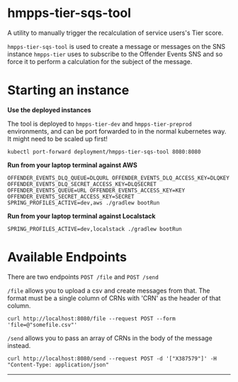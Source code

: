 # hmpps-tier-sqs-tool

A utility to manually trigger the recalculation of service users's Tier score.

`hmpps-tier-sqs-tool` is used to create a message or messages on the SNS instance `hmpps-tier` uses to subscribe to the Offender Events SNS and so force it to perform a calculation for the subject of the message.

# Starting an instance

**Use the deployed instances**

The tool is deployed to `hmpps-tier-dev` and `hmpps-tier-preprod` environments, and can be port forwarded to in the normal kubernetes way. It might need to be scaled up first!

`kubectl port-forward deployment/hmpps-tier-sqs-tool 8080:8080`

**Run from your laptop terminal against AWS**

`
OFFENDER_EVENTS_DLQ_QUEUE=DLQURL OFFENDER_EVENTS_DLQ_ACCESS_KEY=DLQKEY OFFENDER_EVENTS_DLQ_SECRET_ACCESS_KEY=DLQSECRET OFFENDER_EVENTS_QUEUE=URL OFFENDER_EVENTS_ACCESS_KEY=KEY OFFENDER_EVENTS_SECRET_ACCESS_KEY=SECRET SPRING_PROFILES_ACTIVE=dev,aws ./gradlew bootRun
`

**Run from your laptop terminal against Localstack**

`
SPRING_PROFILES_ACTIVE=dev,localstack ./gradlew bootRun
`

# Available Endpoints

There are two endpoints `POST /file` and `POST /send`

`/file` allows you to upload a csv and create messages from that.
The format must be a single column of CRNs with 'CRN' as the header of that column.

`curl http://localhost:8080/file --request POST --form 'file=@"somefile.csv"'`

`/send` allows you to pass an array of CRNs in the body of the message instead.

`curl http://localhost:8080/send --request POST -d '["X387579"]' -H "Content-Type: application/json"`

-------

